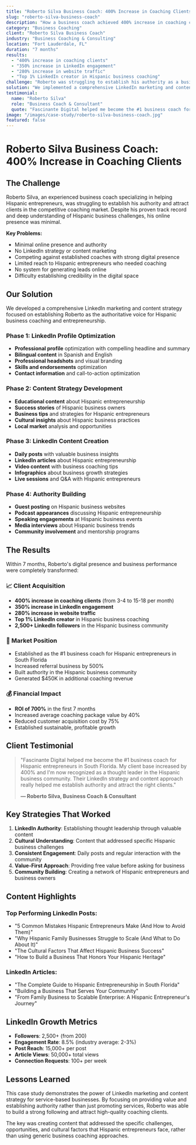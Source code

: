 ```yaml
---
title: "Roberto Silva Business Coach: 400% Increase in Coaching Clients"
slug: "roberto-silva-business-coach"
description: "How a business coach achieved 400% increase in coaching clients and established authority in the Hispanic business community through LinkedIn marketing and content strategy."
category: "Business Coaching"
client: "Roberto Silva Business Coach"
industry: "Business Coaching & Consulting"
location: "Fort Lauderdale, FL"
duration: "7 months"
results:
  - "400% increase in coaching clients"
  - "350% increase in LinkedIn engagement"
  - "280% increase in website traffic"
  - "Top 1% LinkedIn creator in Hispanic business coaching"
challenge: "Roberto was struggling to establish his authority as a business coach for Hispanic entrepreneurs. Despite his extensive experience and proven results, he had minimal online presence and was competing against established coaches with strong digital marketing strategies."
solution: "We implemented a comprehensive LinkedIn marketing and content strategy focused on establishing Roberto as the go-to business coach for Hispanic entrepreneurs, with valuable content and thought leadership in the Hispanic business community."
testimonial:
  name: "Roberto Silva"
  role: "Business Coach & Consultant"
  quote: "Fascinante Digital helped me become the #1 business coach for Hispanic entrepreneurs in South Florida. My client base increased by 400% and I'm now recognized as a thought leader in the Hispanic business community."
image: "/images/case-study/roberto-silva-business-coach.jpg"
featured: false
---
```


# Roberto Silva Business Coach: 400% Increase in Coaching Clients

## The Challenge

Roberto Silva, an experienced business coach specializing in helping Hispanic entrepreneurs, was struggling to establish his authority and attract clients in the competitive coaching market. Despite his proven track record and deep understanding of Hispanic business challenges, his online presence was minimal.

**Key Problems:**
- Minimal online presence and authority
- No LinkedIn strategy or content marketing
- Competing against established coaches with strong digital presence
- Limited reach to Hispanic entrepreneurs who needed coaching
- No system for generating leads online
- Difficulty establishing credibility in the digital space

## Our Solution

We developed a comprehensive LinkedIn marketing and content strategy focused on establishing Roberto as the authoritative voice for Hispanic business coaching and entrepreneurship.

### Phase 1: LinkedIn Profile Optimization
- **Professional profile** optimization with compelling headline and summary
- **Bilingual content** in Spanish and English
- **Professional headshots** and visual branding
- **Skills and endorsements** optimization
- **Contact information** and call-to-action optimization

### Phase 2: Content Strategy Development
- **Educational content** about Hispanic entrepreneurship
- **Success stories** of Hispanic business owners
- **Business tips** and strategies for Hispanic entrepreneurs
- **Cultural insights** about Hispanic business practices
- **Local market** analysis and opportunities

### Phase 3: LinkedIn Content Creation
- **Daily posts** with valuable business insights
- **LinkedIn articles** about Hispanic entrepreneurship
- **Video content** with business coaching tips
- **Infographics** about business growth strategies
- **Live sessions** and Q&A with Hispanic entrepreneurs

### Phase 4: Authority Building
- **Guest posting** on Hispanic business websites
- **Podcast appearances** discussing Hispanic entrepreneurship
- **Speaking engagements** at Hispanic business events
- **Media interviews** about Hispanic business trends
- **Community involvement** and mentorship programs

## The Results

Within 7 months, Roberto's digital presence and business performance were completely transformed:

### 📈 Client Acquisition
- **400% increase in coaching clients** (from 3-4 to 15-18 per month)
- **350% increase in LinkedIn engagement**
- **280% increase in website traffic**
- **Top 1% LinkedIn creator** in Hispanic business coaching
- **2,500+ LinkedIn followers** in the Hispanic business community

### 🎯 Market Position
- Established as the #1 business coach for Hispanic entrepreneurs in South Florida
- Increased referral business by 500%
- Built authority in the Hispanic business community
- Generated $450K in additional coaching revenue

### 💰 Financial Impact
- **ROI of 700%** in the first 7 months
- Increased average coaching package value by 40%
- Reduced customer acquisition cost by 75%
- Established sustainable, profitable growth

## Client Testimonial

> "Fascinante Digital helped me become the #1 business coach for Hispanic entrepreneurs in South Florida. My client base increased by 400% and I'm now recognized as a thought leader in the Hispanic business community. Their LinkedIn strategy and content approach really helped me establish authority and attract the right clients."
> 
> **— Roberto Silva, Business Coach & Consultant**

## Key Strategies That Worked

1. **LinkedIn Authority**: Establishing thought leadership through valuable content
2. **Cultural Understanding**: Content that addressed specific Hispanic business challenges
3. **Consistent Engagement**: Daily posts and regular interaction with the community
4. **Value-First Approach**: Providing free value before asking for business
5. **Community Building**: Creating a network of Hispanic entrepreneurs and business owners

## Content Highlights

### Top Performing LinkedIn Posts:
- "5 Common Mistakes Hispanic Entrepreneurs Make (And How to Avoid Them)"
- "Why Hispanic Family Businesses Struggle to Scale (And What to Do About It)"
- "The Cultural Factors That Affect Hispanic Business Success"
- "How to Build a Business That Honors Your Hispanic Heritage"

### LinkedIn Articles:
- "The Complete Guide to Hispanic Entrepreneurship in South Florida"
- "Building a Business That Serves Your Community"
- "From Family Business to Scalable Enterprise: A Hispanic Entrepreneur's Journey"

## LinkedIn Growth Metrics

- **Followers**: 2,500+ (from 200)
- **Engagement Rate**: 8.5% (industry average: 2-3%)
- **Post Reach**: 15,000+ per post
- **Article Views**: 50,000+ total views
- **Connection Requests**: 100+ per week

## Lessons Learned

This case study demonstrates the power of LinkedIn marketing and content strategy for service-based businesses. By focusing on providing value and establishing authority rather than just promoting services, Roberto was able to build a strong following and attract high-quality coaching clients.

The key was creating content that addressed the specific challenges, opportunities, and cultural factors that Hispanic entrepreneurs face, rather than using generic business coaching approaches.
